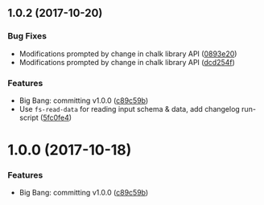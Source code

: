<a name="1.0.2"></a>
## 1.0.2 (2017-10-20)


### Bug Fixes

* Modifications prompted by change in chalk library API ([0893e20](https://github.com/tufan-io/data-ok/commit/0893e20))
* Modifications prompted by change in chalk library API ([dcd254f](https://github.com/tufan-io/data-ok/commit/dcd254f))


### Features

* Big Bang: committing v1.0.0 ([c89c59b](https://github.com/tufan-io/data-ok/commit/c89c59b))
* Use `fs-read-data` for reading input schema & data, add changelog run-script ([5fc0fe4](https://github.com/tufan-io/data-ok/commit/5fc0fe4))



<a name="1.0.0"></a>
# 1.0.0 (2017-10-18)


### Features

* Big Bang: committing v1.0.0 ([c89c59b](https://github.com/tufan-io/data-ok/commit/c89c59b))



